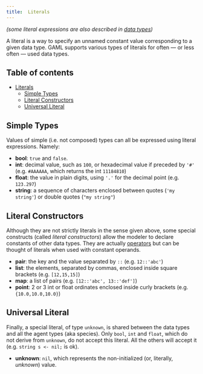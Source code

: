 ```yaml
---
title:  Literals
---
```





_(some literal expressions are also described in [data types](DataTypes))_

A literal is a way to specify an unnamed constant value corresponding to a given data type. GAML supports various types of literals for often — or less often — used data types.

## Table of contents 

* [Literals](#literals)
	* [Simple Types](#simple-types)
	* [Literal Constructors](#literal-constructors)
	* [Universal Literal](#universal-literal)




## Simple Types
Values of simple (i.e. not composed) types can all be expressed using literal expressions. Namely:

* **bool**: `true` and `false`.
* **int**: decimal value, such as `100`, or hexadecimal value if preceded by `'#'` (e.g. `#AAAAAA`, which returns the int `11184810`)
* **float**: the value in plain digits, using `'.'` for the decimal point (e.g. `123.297`)
* **string**: a sequence of characters enclosed between quotes (`'my string'`) or double quotes (`"my string"`)




## Literal Constructors
Although they are not strictly literals in the sense given above, some special constructs (called _literal constructors_) allow the modeler to declare constants of other data types. They are actually [operators](Operators) but can be thought of literals when used with constant operands.

* **pair**: the key and the value separated by `::` (e.g. `12::'abc'`)
* **list**: the elements, separated by commas, enclosed inside square brackets (e.g. `[12,15,15]`)
* **map**: a list of pairs (e.g. `[12::'abc', 13::'def']`)
* **point**: 2 or 3 int or float ordinates enclosed inside curly brackets (e.g. `{10.0,10.0,10.0}`)



[//]: # (keyword|concept_nil)
## Universal Literal
Finally, a special literal, of type `unknown`, is shared between the data types and all the agent types (aka species). Only `bool`, `int` and `float`, which do not derive from `unknown`, do not accept this literal. All the others will accept it (e.g. `string s <- nil;` is ok).

* **unknown**: `nil`, which represents the non-initialized (or, literally, _unknown_) value.
